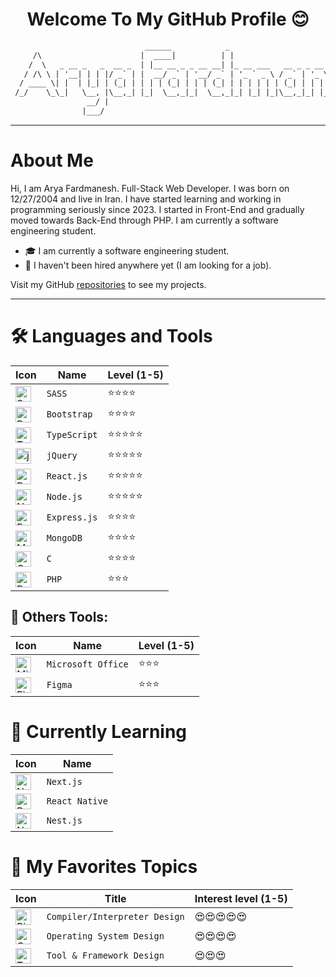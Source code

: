 <h1 align="center">
  Welcome To My GitHub Profile 😊
</h1>

```txt
                              ______            _                                 _     
     /\                      |  ____|          | |                               | |    
    /  \   _ __ _   _  __ _  | |__ __ _ _ __ __| |_ __ ___   __ _ _ __   ___  ___| |__  
   / /\ \ | '__| | | |/ _` | |  __/ _` | '__/ _` | '_ ` _ \ / _` | '_ \ / _ \/ __| '_ \ 
  / ____ \| |  | |_| | (_| | | | | (_| | | | (_| | | | | | | (_| | | | |  __/\__ \ | | |
 /_/    \_\_|   \__, |\__,_| |_|  \__,_|_|  \__,_|_| |_| |_|\__,_|_| |_|\___||___/_| |_|
                 __/ |                                                                  
                |___/                                                                   
```

---

# About Me

Hi, I am Arya Fardmanesh. Full-Stack Web Developer.
I was born on 12/27/2004 and live in Iran. I have started learning and working in programming seriously since 2023. I started in Front-End and gradually moved towards Back-End through PHP. I am currently a software engineering student.

- 🎓 I am currently a software engineering student.
- 💼 I haven't been hired anywhere yet (I am looking for a job).

Visit my GitHub [repositories](https://github.com/AryaFardmanesh?tab=repositories) to see my projects.

---

# 🛠️ Languages and Tools

|Icon|Name|Level (1-5)|
|----|----|-----------|
|<img src="https://img.icons8.com/?size=256&id=QBqFNfPPB2Kx&format=png" width="25" height="25" alt="SASS Logo" title="SASS/SCSS" />|`SASS`|⭐⭐⭐⭐|
|<img src="https://img.icons8.com/?size=256&id=g9mmSxx3SwAI&format=png" width="25" height="25" alt="Bootstrap Logo" title="Bootstrap" />|`Bootstrap`|⭐⭐⭐⭐|
|<img src="https://img.icons8.com/?size=256&id=wpZmKzk11AzJ&format=png" width="25" height="25" alt="TypeScript Logo" title="TypeScript" />|`TypeScript`|⭐⭐⭐⭐⭐|
|<img src="https://img.icons8.com/?size=256w&id=HKNzD81eiiSc&format=png" width="25" height="25" alt="jQuery Logo" title="jQuery" />|`jQuery`|⭐⭐⭐⭐⭐|
|<img src="https://img.icons8.com/?size=256&id=wPohyHO_qO1a&format=png" width="25" height="25" alt="React.js Logo" title="React.js" />|`React.js`|⭐⭐⭐⭐⭐|
|<img src="https://img.icons8.com/?size=256&id=54087&format=png" width="25" height="25" alt="Node.js Logo" title="Node.js" />|`Node.js`|⭐⭐⭐⭐⭐|
|<img src="https://img.icons8.com/?size=256&id=WNoJgbzDr3i2&format=png" width="25" height="25" alt="Express.js Logo" title="Express.js" />|`Express.js`|⭐⭐⭐⭐|
|<img src="https://img.icons8.com/?size=256&id=74402&format=png" width="25" height="25" alt="MongoDB Logo" title="MongoDB" />|`MongoDB`|⭐⭐⭐⭐|
|<img src="https://img.icons8.com/?size=256&id=shQTXiDQiQVR&format=png" width="25" height="25" alt="C Logo" title="C Programming Language" />|`C`|⭐⭐⭐⭐|
|<img src="https://img.icons8.com/?size=256w&id=f0R4xVI4Sc8O&format=png" width="25" height="25" alt="PHP Logo" title="PHP Programming Language" />|`PHP`|⭐⭐⭐|

## 🧰 Others Tools:

|Icon|Name|Level (1-5)|
|----|----|-----------|
|<img src="https://img.icons8.com/?size=256&id=vIbsCQXkSp6l&format=png" width="25" height="25" alt="Microsoft Office Logo" title="Microsoft Office" />|`Microsoft Office`|⭐⭐⭐|
|<img src="https://img.icons8.com/?size=256&id=zfHRZ6i1Wg0U&format=png" width="25" height="25" alt="Figma Logo" title="Figma" />|`Figma`|⭐⭐⭐|

# 📗 Currently Learning

|Icon|Name|
|----|----|
|<img src="https://img.icons8.com/?size=256&id=MWiBjkuHeMVq&format=png" width="25" height="25" alt="Next.js Logo" title="Next.js" />|`Next.js`|
|<img src="https://img.icons8.com/?size=256&id=123603&format=png" width="25" height="25" alt="React Native Logo" title="React Native" />|`React Native`|
|<img src="https://img.icons8.com/?size=256&id=9ESZMOeUioJS&format=png" width="25" height="25" alt="Nest.js Logo" title="Nest.js" />|`Nest.js`|

# 💎 My Favorites Topics

|Icon|Title|Interest level (1-5)|
|----|-----|--------------|
|<img src="https://img.icons8.com/?size=256w&id=38992&format=png" width="25" height="25" alt="Binary File Logo" title="Compiler/Interpreter Design" />|`Compiler/Interpreter Design`|😍😍😍😍😍|
|<img src="https://img.icons8.com/?size=256w&id=QGeedI2KhNCQ&format=png" width="25" height="25" alt="Operating System Logo" title="Operating System Design" />|`Operating System Design`|😍😍😍😍|
|<img src="https://img.icons8.com/?size=256w&id=0yinrY6KTx1j&format=png" width="25" height="25" alt="Tool & Framework Logo" title="Tool & Framework Design" />|`Tool & Framework Design`|😍😍😍|

